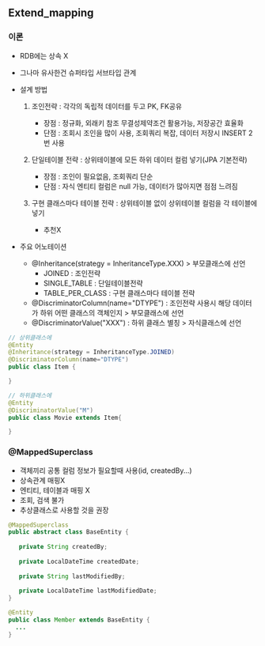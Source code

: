 ## Extend_mapping

### 이론
 - RDB에는 상속 X
 - 그나마 유사한건 슈퍼타입 서브타입 관계

 - 설계 방법
   1. 조인전략 : 각각의 독립적 데이터를 두고 PK, FK공유
      - 장점 : 정규화, 외래키 참조 무결성제약조건 활용가능, 저장공간 효율화
      - 단점 : 조회시 조인을 많이 사용, 조회쿼리 복잡, 데이터 저장시 INSERT 2번 사용

   2. 단일테이블 전략 : 상위테이블에 모든 하위 데이터 컬럼 넣기(JPA 기본전략)
      - 장점 : 조인이 필요없음, 조회쿼리 단순
      - 단점 : 자식 엔티티 컬럼은 null 가능, 데이터가 많아지면 점점 느려짐

   3. 구현 클래스마다 테이블 전략 : 상위테이블 없이 상위테이블 컬럼을 각 테이블에 넣기
      - 추천X
      
 - 주요 어노테이션
   - @Inheritance(strategy = InheritanceType.XXX) > 부모클래스에 선언
      - JOINED : 조인전략
      - SINGLE_TABLE : 단일테이블전략
      - TABLE_PER_CLASS : 구현 클래스마다 테이블 전략
   - @DiscriminatorColumn(name="DTYPE") : 조인전략 사용시 해당 데이터가 하위 어떤 클래스의 객체인지 > 부모클래스에 선언
   - @DiscriminatorValue("XXX") : 하위 클래스 별칭  > 자식클래스에 선언   

```java
// 상위클래스에
@Entity
@Inheritance(strategy = InheritanceType.JOINED)
@DiscriminatorColumn(name="DTYPE")
public class Item {

}

// 하위클래스에
@Entity
@DiscriminatorValue("M")
public class Movie extends Item{

}
```

### @MappedSuperclass
   - 객체끼리 공통 컬럼 정보가 필요할때 사용(id, createdBy...)
   - 상속관계 매핑X
   - 엔티티, 테이블과 매핑 X
   - 조회, 검색 불가
   - 추상클래스로 사용할 것을 권장

```java
@MappedSuperclass
public abstract class BaseEntity {
​
   private String createdBy;
​
   private LocalDateTime createdDate;
​
   private String lastModifiedBy;
​
   private LocalDateTime lastModifiedDate;
}

@Entity
public class Member extends BaseEntity {
  ...
}
```
